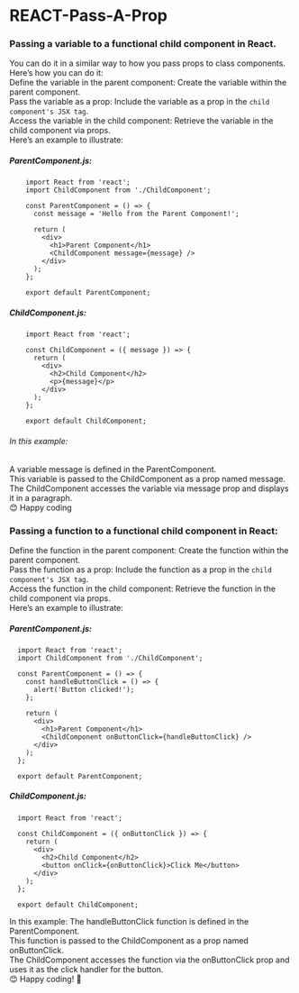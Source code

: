 # REACT-Pass-A-Prop

### Passing a variable to a functional child component in React.<br/>
You can do it in a similar way to how you pass props to class components. Here’s how you can do it:<br/>
Define the variable in the parent component: Create the variable within the parent component.<br/>
Pass the variable as a prop: Include the variable as a prop in the `child component's JSX tag`.<br/>
Access the variable in the child component: Retrieve the variable in the child component via props.<br/>
Here’s an example to illustrate:

##### ParentComponent.js:

        import React from 'react';
        import ChildComponent from './ChildComponent';

        const ParentComponent = () => {
          const message = 'Hello from the Parent Component!';
        
          return (
            <div>
              <h1>Parent Component</h1>
              <ChildComponent message={message} />
            </div>
          );
        };

        export default ParentComponent;
##### ChildComponent.js:

        import React from 'react';
        
        const ChildComponent = ({ message }) => {
          return (
            <div>
              <h2>Child Component</h2>
              <p>{message}</p>
            </div>
          );
        };
        
        export default ChildComponent;


###### In this example:<br/>
A variable message is defined in the ParentComponent.<br/>
This variable is passed to the ChildComponent as a prop named message.<br/>
The ChildComponent accesses the variable via message prop and displays it in a paragraph.<br/>
😊 Happy coding<br/>


### Passing a function to a functional child component in React:

Define the function in the parent component: Create the function within the parent component.<br/>
Pass the function as a prop: Include the function as a prop in the `child component's JSX tag`.<br/>
Access the function in the child component: Retrieve the function in the child component via props.<br/>
Here’s an example to illustrate:<br/>

##### ParentComponent.js:

      import React from 'react';
      import ChildComponent from './ChildComponent';
      
      const ParentComponent = () => {
        const handleButtonClick = () => {
          alert('Button clicked!');
        };
      
        return (
          <div>
            <h1>Parent Component</h1>
            <ChildComponent onButtonClick={handleButtonClick} />
          </div>
        );
      };
      
      export default ParentComponent;
##### ChildComponent.js:

      import React from 'react';
      
      const ChildComponent = ({ onButtonClick }) => {
        return (
          <div>
            <h2>Child Component</h2>
            <button onClick={onButtonClick}>Click Me</button>
          </div>
        );
      };
      
      export default ChildComponent;

In this example:
The handleButtonClick function is defined in the ParentComponent.<br/>
This function is passed to the ChildComponent as a prop named onButtonClick.<br/>
The ChildComponent accesses the function via the onButtonClick prop and uses it as the click handler for the button.<br/>
😊 Happy coding! 🎨 <br/>


